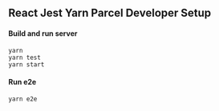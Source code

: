 ## React Jest Yarn Parcel Developer Setup

#### Build and run server

```
yarn
yarn test
yarn start
```

#### Run e2e

```
yarn e2e
```
